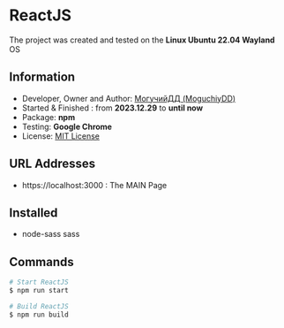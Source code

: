 # ReactJS
The project was created and tested on the **Linux Ubuntu 22.04 Wayland** OS

## Information
- Developer, Owner and Author: [МогучийДД (MoguchiyDD)](https://github.com/MoguchiyDD)
- Started & Finished : from **2023.12.29** to **until now**
- Package: **npm**
- Testing: **Google Chrome**
- License: [MIT License](../../../LICENSE)

## URL Addresses
- https://localhost:3000 : The MAIN Page

## Installed
- node-sass sass

## Commands
```Bash
# Start ReactJS
$ npm run start

# Build ReactJS
$ npm run build
```
